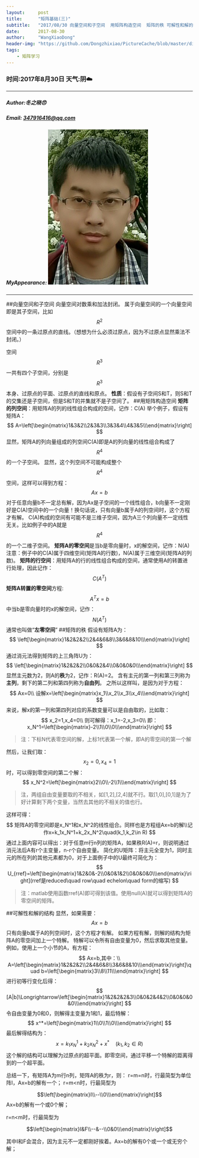 ```yaml
---
layout:     post
title:      "矩阵基础(三)"
subtitle:   "2017/08/30 向量空间和子空间  用矩阵构造空间  矩阵的秩 可解性和解的结构"
date:       2017-08-30
author:     "WangXiaoDong"
header-img: "https://github.com/Dongzhixiao/PictureCache/blob/master/diaryPic/20170817.jpg?raw=true"
tags:
    - 矩阵学习
---
```



### 时间:2017年8月30日 天气:阴:cloud:
-----
#####   Author:冬之晓:angry:
#####   Email: 347916416@qq.com
#####   MyAppearance: ![MyAppearance](https://github.com/Dongzhixiao/PictureCache/raw/master/MyPicture.JPG "我的头像")
----------

##向量空间和子空间
向量空间对数乘和加法封闭。
属于向量空间的一个向量空间即是其子空间，比如$$R^2$$空间中的一条过原点的直线。（想想为什么必须过原点，因为不过原点显然乘法不封闭。）

空间$$R^3$$一共有四个子空间，分别是$$R^3$$本身、过原点的平面、过原点的直线和原点。
**性质**：假设有子空间S和T，则S和T的交集还是子空间，但是S和T的并集就不是子空间了。
##用矩阵构造空间
**矩阵的列空间**：用矩阵A的列的线性组合构成的空间，记作：C(A)
举个例子，假设有矩阵A：
$$
A=\left[\begin{matrix}1&3&2\\2&3&3\\3&3&4\\4&3&5\\\end{matrix}\right]
$$
显然，矩阵A的列向量组成的列空间C(A)即是A的列向量的线性组合构成了$$R^4$$的一个子空间。
显然，这个列空间不可能构成整个$$R^4$$空间，这样可以得到方程：
$$
Ax=b
$$
对于任意向量b不一定总有解，因为Ax是子空间的一个线性组合，b向量不一定刚好是C(A)空间中的一个向量！换句话说，只有向量b属于A的列空间时，这个方程才有解。
C(A)构成的空间有可能不是三维子空间，因为A三个列向量不一定线性无关。比如例子中的A就是$$R^4$$的一个二维子空间。
**矩阵A的零空间**是当b是零向量时，x的解空间，记作：N(A)
注意：例子中的C(A)属于四维空间(矩阵A的行数)，N(A)属于三维空间(矩阵A的列数)。
**矩阵的行空间**：用矩阵A的行的线性组合构成的空间，通常使用A的转置进行处理，因此记作：$$C(A^T)$$
**矩阵A转置的零空间**方程:
$$
A^Tx=b
$$
中当b是零向量时的x的解空间，记作：$$N(A^T)$$通常也叫做“**左零空间**”
##矩阵的秩
假设有矩阵A为：
$$
\left[\begin{matrix}1&2&2&2\\2&4&6&8\\3&6&8&10\\\end{matrix}\right]
$$
通过消元法得到矩阵的上三角阵U为：
$$
\left[\begin{matrix}1&2&2&2\\0&0&2&4\\0&0&0&0\\\end{matrix}\right]
$$
显然主元数为2，则A的**秩**为2，记作：R(A)=2。
含有主元的第一列和第三列称为**主列**，剩下的第二列和第四列称为**自由列**。
之所以这样叫，是因为对于方程：
$$
Ax=0\\
设解x=\left[\begin{matrix}x_1\\x_2\\x_3\\x_4\\\end{matrix}\right]
$$
来说，解x的第一列和第四列对应的系数变量可以是自由取的，比如取：
$$
x_2=1,x_4=0\\
则可解得：x_1=-2,x_3=0\\
即：x_N^1=\left[\begin{matrix}-2\\1\\0\\0\\\end{matrix}\right]
$$
>注：下标N代表零空间的解，上标1代表第一个解，即A的零空间的第一个解

然后，让我们取：
$$
x_2=0,x_4=1
$$
时，可以得到零空间的第二个解：
$$
x_N^2=\left[\begin{matrix}2\\0\\-2\\1\\\end{matrix}\right]
$$
>注，两组自由变量要取的不相关，如[1,2],[2,4]就不行。取[1,0],[0,1]是为了好计算剩下两个变量，当然去其他的不相关的值也行。

这样可得：
$$
矩阵A的零空间即是x_N^1和x_N^2的线性组合。同样也是方程组Ax=b的解\\记作x=k_1x_N^1+k_2x_N^2\quad(k_1,k_2\in R)
$$
通过上面内容可以得出：对于任意m行n列的矩阵A，如果秩R(A)=r，则说明通过消元法后A有r个主变量，n-r个自由变量。
简化的U矩阵：将主元全变为1，同时主元的所在列的其他元素都为0，对于上面例子中的U最终可简化为：
$$
U_{rref}=\left[\begin{matrix}1&2&0&-2\\0&0&1&2\\0&0&0&0\\\end{matrix}\right](rref是reduced\quad row\quad echelon\quad form的缩写)
$$
>注：matlab使用函数rref(A)即可得到该值。使用null(A)就可以得到矩阵A的零空间的矩阵。

##可解性和解的结构
显然，如果需要：
$$
Ax=b
$$
只有向量b属于A的列空间时，这个方程才有解。
如果方程有解，则解的结构为矩阵A的零空间加上一个特解。
特解可以令所有自由变量为0，然后求取其他变量。
例如，使用上一个小节的A，有方程：
$$
Ax=b,其中：\\
A=\left[\begin{matrix}1&2&2&2\\2&4&6&8\\3&6&8&10\\\end{matrix}\right]\quad b=\left[\begin{matrix}3\\8\\11\\\end{matrix}\right]
$$
进行初等行变化后得：
$$
[A|b]\Longrightarrow\left[\begin{matrix}1&2&2&2&3\\0&0&2&4&2\\0&0&0&0&0\\\end{matrix}\right]
$$
令自由变量为0和0，则解得主变量为1和1，最后特解：
$$
x^*=\left[\begin{matrix}1\\0\\1\\0\\\end{matrix}\right]
$$
最后解得结构为：
$$
x=k_1x_N^1+k_2x_N^2+x^*\quad(k_1,k_2\in R)
$$
这个解的结构可以理解为过原点的超平面。即零空间，通过平移一个特解的距离得到的一个超平面。

总结一下，有矩阵A为m行n列，矩阵A的秩为r，则：
r=m=n时，行最简型为单位阵I，Ax=b的解有一个；
r=m<n时，行最简型为

$$\left[\begin{matrix}I\\--\\0\\\end{matrix}\right]$$Ax=b的解有一个或0个解；

r=n<m时，行最简型为

$$\left[\begin{matrix}I&F\\--&--\\0&0\\\end{matrix}\right]$$

其中I和F会混合，因为主元不一定都刚好挨着。Ax=b的解有0个或一个或无穷个解；